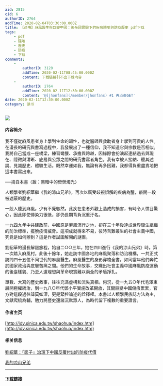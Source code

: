```yaml
---
aid: 2815
cid: 6
authorID: 2764
addTime: 2020-02-04T03:30:00.000Z
title: 【读书】麻風醫生與巨變中國：後帝國實驗下的疾病隱喻與防疫歷史 pdf下载
tags:
    - pdf
    - 隱喻
    - 歷史
    - 防疫
    - 下载
comments:
    -
        authorID: 3120
        addTime: 2020-02-11T08:45:00.000Z
        content: 下载链接引不出下载内容
    -
        authorID: 2764
        addTime: 2020-02-11T12:30:00.000Z
        content: '@[jhonfans](/member/jhonfans) #1 再点击GET'
date: 2020-02-11T12:30:00.000Z
category: 读书
---
```


![](http://93.174.95.29/covers/2466000/845d23dfc48cbec3f3771168d224d573-g.jpg)

#### [](#%E5%86%85%E5%AE%B9%E7%AE%80%E4%BB%8B)内容简介

我不僅從麻風患者身上學到生命的韌性，也從醫師與救助者身上學到可貴的人性。在漫長的研究與書寫過程中，我發展出了一種信仰，我不知道它與宗教是否相似。我將自己當成一座橋梁，練習彎腰、承擔與跨越，因緣際會扮演起連結過去與現在、隱微與清晰、底層與公眾之間的研究書寫者角色。我有幸被人接納、聽其述說、見識歷史、體驗生活。既然幸運如我，無論有再多困難，我都得負重盡責地把這本書寫出來。

──摘自本書〈跋：黑暗中的熒熒燭光〉

人類學者劉紹華繼《我的涼山兄弟》，再次以廣受歧視誤解的疾病為鑿，敲開一段被遮蔽的歷史。

一般人聽到麻風，少有不覺駭然，此疾在患者外觀上造成的損害，有時令人怵目驚心，因此即使傳染力很低，卻仍長期背負沉重汙名。

一九四九年中共建政前，中國原是麻風流行之地，卻在三十年後達成世界衛生組織的防治標準，擺脫疫情威脅。這項成就得來不易，彼時苦難叢生的社會主義中國，究竟是如何辦到？這是作者試圖解開的謎團。

劉紹華的漫長解謎旅程，始自二○○三年，她在四川進行《我的涼山兄弟》時，第一次踏入麻風村。此後十餘年，她走訪中國各地的麻風聚落和防治機構，一共正式訪問四十五位不同世代的麻風醫生。麻風醫生的身影穿梭全書，如同當年他們奔忙於國家政治與底層苦痛之間。他們的生命故事，交織出社會主義中國麻風防疫運動的後臺樣貌、乃至人道理想與革命現實難以兩全的矛盾掙扎。

單數、大寫的歷史敘事，往往充滿虛構和流失真相。何況，從一九五○年代毛澤東展開極權統治，到一九八○年代鄧小平實施改革開放，其間巨變中國傷痕累累，官方對這段過往諱莫如深，更是緊控論述的詮釋權。本書以人類學民族誌方法為主，文獻爬梳為輔，勉力將歷史還諸沉默眾人，為時代留下複數的重要證言。

#### [](#%E4%BD%9C%E8%80%85%E4%B8%BB%E9%A1%B5)作者主页

[http://idv.sinica.edu.tw/shaohua/index.htm](http://idv.sinica.edu.tw/shaohua/index.htm)

#### [](#%E7%9B%B8%E5%85%B3%E4%BF%A1%E6%81%AF)相关信息

[劉紹華：「面子」治理下中國反覆付出的防疫代價](https://matters.news/@shaohualiu/%E9%9D%A2%E5%AD%90-%E6%B2%BB%E7%90%86%E4%B8%8B%E4%B8%AD%E5%9C%8B%E5%8F%8D%E8%A6%86%E4%BB%98%E5%87%BA%E7%9A%84%E9%98%B2%E7%96%AB%E4%BB%A3%E5%83%B9-zdpuAmLeqE5xUzn6vPCXP3a6j469xzi4k8gD3sf1SrYnTacqX)

[我的凉山兄弟](https://b-ok.cc/book/3570248/8f214f)

* * *

#### [](#%E4%B8%8B%E8%BD%BD%E9%93%BE%E6%8E%A5)[下载链接](http://93.174.95.29/_ads/845D23DFC48CBEC3F3771168D224D573)
